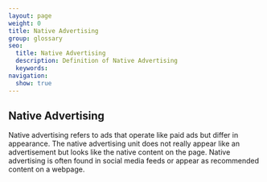 ```yaml
---
layout: page
weight: 0
title: Native Advertising
group: glossary
seo:
  title: Native Advertising
  description: Definition of Native Advertising
  keywords: 
navigation:
  show: true
---
```


## Native Advertising 

Native advertising refers to ads that operate like paid ads but differ in appearance. The native advertising unit does not really appear like an advertisement but looks like the native content on the page. Native advertising is often found in social media feeds or appear as recommended content on a webpage.

